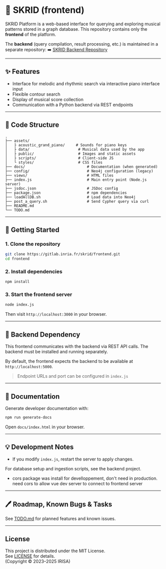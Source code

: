 # 🎼 SKRID (frontend)

SKRID Platform is a web-based interface for querying and exploring musical patterns stored in a graph database. This repository contains only the **frontend** of the platform.

The **backend** (query compilation, result processing, etc.) is maintained in a separate repository:
➡️ [SKRID Backend Repository](https://gitlab.inria.fr/skrid/backend)

---

## ✨ Features

- Interface for melodic and rhythmic search via interactive piano interface input
- Flexible contour search
- Display of musical score collection
- Communication with a Python backend via REST endpoints

---

## 📁 Code Structure
```text
.
├── assets/
│   ├ acoustic_grand_piano/     # Sounds for piano keys
│   ├ data/                      # Musical data used by the app
│   ├ public/                    # Images and static assets
│   ├ scripts/                   # Client-side JS
│   └ styles/                    # CSS files
├── docs/                            # Documentation (when generated)
├── config/                          # Neo4j configuration (legacy)
├── views/                           # HTML files
├── index.js                         # Main entry point (Node.js server)
├── jsdoc.json                       # JSDoc config
├── package.json                     # npm dependencies
├── loadAllDB.sh                     # Load data into Neo4j
├── post_a_query.sh                  # Send Cypher query via curl
├── README.md
└── TODO.md
```

---

## 🚀 Getting Started

### 1. Clone the repository
```bash
git clone https://gitlab.inria.fr/skrid/frontend.git
cd frontend
```

### 2. Install dependencies
```bash
npm install
```

### 3. Start the frontend server
```bash
node index.js
```

Then visit `http://localhost:3000` in your browser.

---

## 🐞 Backend Dependency
This frontend communicates with the backend via REST API calls. The backend must be installed and running separately.

By default, the frontend expects the backend to be available at `http://localhost:5000`.

> Endpoint URLs and port can be configured in `index.js`

---

## 📄 Documentation
Generate developer documentation with:
```bash
npm run generate-docs
```
Open `docs/index.html` in your browser.

---

## 💡 Development Notes
- If you modify `index.js`, restart the server to apply changes.

For database setup and ingestion scripts, see the backend project.

- cors package was install for develloppement, don't need in production. need cors to allow vue dev server to connect to frontend server

---

## 🖊️ Roadmap, Known Bugs & Tasks
See [TODO.md](TODO.md) for planned features and known issues.

---

## License

This project is distributed under the MIT License.  
See [LICENSE](./LICENSE) for details.  
(Copyright © 2023–2025 IRISA)